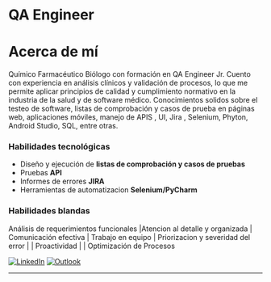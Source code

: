 # QA Engineer
# Acerca de mí

Químico Farmacéutico Biólogo con formación en QA Engineer Jr. Cuento con experiencia en análisis clínicos y validación de procesos, lo que me permite aplicar principios de calidad y cumplimiento normativo en la industria de la salud y de software médico. 
Conocimientos solidos sobre el testeo de software, listas de comprobación y casos de prueba en páginas web, aplicaciones móviles, manejo de APIS , UI, Jira , Selenium, Phyton, Android Studio, SQL, entre otras.

### Habilidades tecnológicas
- Diseño y ejecución de **listas de comprobación y casos de pruebas**
- Pruebas   **API**
- Informes de errores **JIRA**
- Herramientas de automatizacion **Selenium/PyCharm**

### Habilidades blandas
Análisis de requerimientos funcionales |Atencion al detalle y organizada  | Comunicación efectiva | Trabajo en equipo | Priorizacion y severidad del error |  | Proactividad |  | Optimización de Procesos

<!-- PARA HACER QUE EL LINK ABRA EN OTRA PESTAÑA
<a href="https://www.linkedin.com/in/marielalegoma/" target="_blank">
  <img src="https://img.shields.io/badge/linkedin-%230077B5.svg?style=for-the-badge&logo=linkedin&logoColor=white" alt="LinkedIn">
</a>-->
[![LinkedIn](https://img.shields.io/badge/linkedin-%23295F98.svg?style=for-the-badge&logo=linkedin&logoColor=white)](https://www.linkedin.com/in/malegoma/)
[![Outlook](https://img.shields.io/badge/Microsoft_Outlook-295F98?style=for-the-badge&logo=microsoft-outlook&logoColor=white)](mailto:mariel_goma@outlook.com)

* * *
